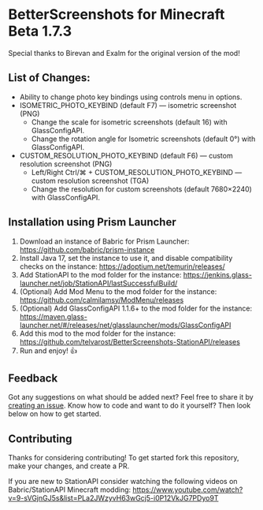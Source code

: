 # BetterScreenshots for Minecraft Beta 1.7.3

Special thanks to Birevan and Exalm for the original version of the mod!

## List of Changes:

* Ability to change photo key bindings using controls menu in options.
* ISOMETRIC_PHOTO_KEYBIND (default F7) — isometric screenshot (PNG)
  * Change the scale for isometric screenshots (default 16) with GlassConfigAPI.
  * Change the rotation angle for Isometric screenshots (default 0°) with GlassConfigAPI.
* CUSTOM_RESOLUTION_PHOTO_KEYBIND (default F6) — custom resolution screenshot (PNG)
  * Left/Right Ctrl/⌘ + CUSTOM_RESOLUTION_PHOTO_KEYBIND — custom resolution screenshot (TGA)
  * Change the resolution for custom screenshots (default 7680×2240) with GlassConfigAPI.

## Installation using Prism Launcher

1. Download an instance of Babric for Prism Launcher: https://github.com/babric/prism-instance
2. Install Java 17, set the instance to use it, and disable compatibility checks on the instance: https://adoptium.net/temurin/releases/
3. Add StationAPI to the mod folder for the instance: https://jenkins.glass-launcher.net/job/StationAPI/lastSuccessfulBuild/
4. (Optional) Add Mod Menu to the mod folder for the instance: https://github.com/calmilamsy/ModMenu/releases
5. (Optional) Add GlassConfigAPI 1.1.6+ to the mod folder for the instance: https://maven.glass-launcher.net/#/releases/net/glasslauncher/mods/GlassConfigAPI
6. Add this mod to the mod folder for the instance: https://github.com/telvarost/BetterScreenshots-StationAPI/releases
7. Run and enjoy! 👍

## Feedback

Got any suggestions on what should be added next? Feel free to share it by [creating an issue](https://github.com/telvarost/BetterScreenshots-StationAPI/issues/new). Know how to code and want to do it yourself? Then look below on how to get started.

## Contributing

Thanks for considering contributing! To get started fork this repository, make your changes, and create a PR. 

If you are new to StationAPI consider watching the following videos on Babric/StationAPI Minecraft modding: https://www.youtube.com/watch?v=9-sVGjnGJ5s&list=PLa2JWzyvH63wGcj5-i0P12VkJG7PDyo9T
